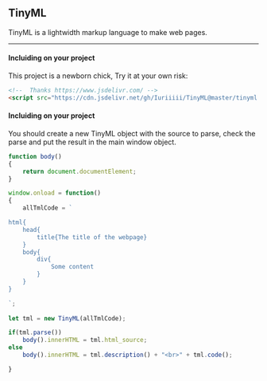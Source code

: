 ## TinyML
TinyML is a lightwidth markup language to make web pages.

------------
#### Incluiding on your project
This project is a newborn chick, Try it at your own risk:

```html
<!--  Thanks https://www.jsdelivr.com/ -->
<script src="https://cdn.jsdelivr.net/gh/Iuriiiii/TinyML@master/tinyml.min.js"></script>
```

#### Incluiding on your project
You should create a new TinyML object with the source to parse, check the parse and put the result in the main window object.

```javascript
function body()
{
    return document.documentElement;
}

window.onload = function()
{
    allTmlCode = `

html{
    head{
        title{The title of the webpage}
    }
    body{
        div{
            Some content
        }
    }
}

`;
 
let tml = new TinyML(allTmlCode);

if(tml.parse())
    body().innerHTML = tml.html_source;
else
    body().innerHTML = tml.description() + "<br>" + tml.code();

}
```